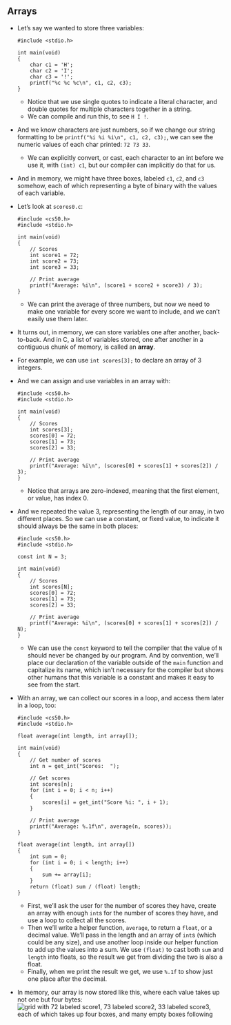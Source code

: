 
Arrays
------

*   Let’s say we wanted to store three variables:
    
        #include <stdio.h>
        
        int main(void)
        {
            char c1 = 'H';
            char c2 = 'I';
            char c3 = '!';
            printf("%c %c %c\n", c1, c2, c3);
        }
        
    
    *   Notice that we use single quotes to indicate a literal character, and double quotes for multiple characters together in a string.
    *   We can compile and run this, to see `H I !`.
*   And we know characters are just numbers, so if we change our string formatting to be `printf("%i %i %i\n", c1, c2, c3);`, we can see the numeric values of each char printed: `72 73 33`.
    *   We can explicitly convert, or cast, each character to an int before we use it, with `(int) c1`, but our compiler can implicitly do that for us.
*   And in memory, we might have three boxes, labeled `c1`, `c2`, and `c3` somehow, each of which representing a byte of binary with the values of each variable.
*   Let’s look at `scores0.c`:
    
        #include <cs50.h>
        #include <stdio.h>
        
        int main(void)
        {
            // Scores
            int score1 = 72;
            int score2 = 73;
            int score3 = 33;
        
            // Print average
            printf("Average: %i\n", (score1 + score2 + score3) / 3);
        }
        
    
    *   We can print the average of three numbers, but now we need to make one variable for every score we want to include, and we can’t easily use them later.
*   It turns out, in memory, we can store variables one after another, back-to-back. And in C, a list of variables stored, one after another in a contiguous chunk of memory, is called an **array**.
*   For example, we can use `int scores[3];` to declare an array of 3 integers.
*   And we can assign and use variables in an array with:
    
        #include <cs50.h>
        #include <stdio.h>
        
        int main(void)
        {
            // Scores
            int scores[3];
            scores[0] = 72;
            scores[1] = 73;
            scores[2] = 33;
        
            // Print average
            printf("Average: %i\n", (scores[0] + scores[1] + scores[2]) / 3);
        }
        
    
    *   Notice that arrays are zero-indexed, meaning that the first element, or value, has index 0.
*   And we repeated the value 3, representing the length of our array, in two different places. So we can use a constant, or fixed value, to indicate it should always be the same in both places:
    
        #include <cs50.h>
        #include <stdio.h>
        
        const int N = 3;
        
        int main(void)
        {
            // Scores
            int scores[N];
            scores[0] = 72;
            scores[1] = 73;
            scores[2] = 33;
        
            // Print average
            printf("Average: %i\n", (scores[0] + scores[1] + scores[2]) / N);
        }
        
    
    *   We can use the `const` keyword to tell the compiler that the value of `N` should never be changed by our program. And by convention, we’ll place our declaration of the variable outside of the `main` function and capitalize its name, which isn’t necessary for the compiler but shows other humans that this variable is a constant and makes it easy to see from the start.
*   With an array, we can collect our scores in a loop, and access them later in a loop, too:
    
        #include <cs50.h>
        #include <stdio.h>
        
        float average(int length, int array[]);
        
        int main(void)
        {
            // Get number of scores
            int n = get_int("Scores:  ");
        
            // Get scores
            int scores[n];
            for (int i = 0; i < n; i++)
            {
                scores[i] = get_int("Score %i: ", i + 1);
            }
        
            // Print average
            printf("Average: %.1f\n", average(n, scores));
        }
        
        float average(int length, int array[])
        {
            int sum = 0;
            for (int i = 0; i < length; i++)
            {
                sum += array[i];
            }
            return (float) sum / (float) length;
        }
        
    
    *   First, we’ll ask the user for the number of scores they have, create an array with enough `int`s for the number of scores they have, and use a loop to collect all the scores.
    *   Then we’ll write a helper function, `average`, to return a `float`, or a decimal value. We’ll pass in the length and an array of `int`s (which could be any size), and use another loop inside our helper function to add up the values into a sum. We use `(float)` to cast both `sum` and `length` into floats, so the result we get from dividing the two is also a float.
    *   Finally, when we print the result we get, we use `%.1f` to show just one place after the decimal.
*   In memory, our array is now stored like this, where each value takes up not one but four bytes:  
    ![grid with 72 labeled score1, 73 labeled score2, 33 labeled score3, each of which takes up four boxes, and many empty boxes following](https://cs50.harvard.edu/x/2020/notes/2/memory_with_array.png)
